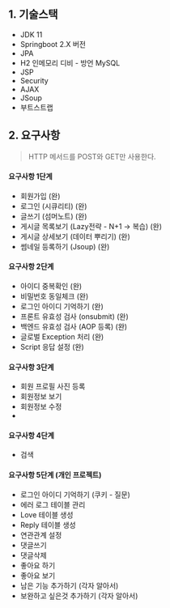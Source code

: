 ## 1. 기술스택
- JDK 11
- Springboot 2.X 버전
- JPA
- H2 인메모리 디비 - 방언 MySQL
- JSP
- Security
- AJAX
- JSoup
- 부트스트랩
## 2. 요구사항
> HTTP 메서드를 POST와 GET만 사용한다.
#### 요구사항 1단계
- 회원가입 (완)
- 로그인 (시큐리티) (완)
- 글쓰기 (섬머노트) (완)
- 게시글 목록보기 (Lazy전략 - N+1 -> 복습) (완)
- 게시글 상세보기 (데이터 뿌리기) (완)
- 썸네일 등록하기 (Jsoup) (완)
#### 요구사항 2단계
- 아이디 중복확인 (완)
- 비밀번호 동일체크 (완)
- 로그인 아이디 기억하기 (완)
- 프론트 유효성 검사 (onsubmit) (완)
- 백엔드 유효성 검사 (AOP 등록) (완)
- 글로벌 Exception 처리 (완)
- Script 응답 설정 (완)
#### 요구사항 3단계
- 회원 프로필 사진 등록
- 회원정보 보기
- 회원정보 수정
- 
#### 요구사항 4단계
- 검색
#### 요구사항 5단계  (개인 프로젝트)
- 로그인 아이디 기억하기 (쿠키 - 질문)
- 에러 로그 테이블 관리
- Love 테이블 생성
- Reply 테이블 생성
- 연관관계 설정
- 댓글쓰기
- 댓글삭제
- 좋아요 하기
- 좋아요 보기
- 남은 기능 추가하기 (각자 알아서)
-  보완하고 싶은것 추가하기 (각자 알아서)
